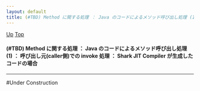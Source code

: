 ```yaml
---
layout: default
title: (#TBD) Method に関する処理 ： Java のコードによるメソッド呼び出し処理 (1) ： 呼び出し元(caller側)での invoke 処理 ： Shark JIT Compiler が生成したコードの場合
---
```

[Up](no3059lvH.html) [Top](../index.html)

#### (#TBD) Method に関する処理 ： Java のコードによるメソッド呼び出し処理 (1) ： 呼び出し元(caller側)での invoke 処理 ： Shark JIT Compiler が生成したコードの場合

--- 
#Under Construction







